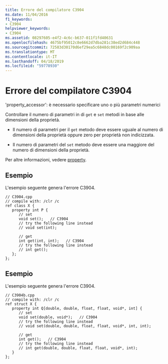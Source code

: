 ```yaml
---
title: Errore del compilatore C3904
ms.date: 11/04/2016
f1_keywords:
- C3904
helpviewer_keywords:
- C3904
ms.assetid: 08297605-e4f2-4c6c-b637-011f1fd40631
ms.openlocfilehash: 4675bf95012c8e6662d7dba281c38ed2d684c448
ms.sourcegitcommit: 72583d30170d6ef29ea5c6848dc00169f2c909aa
ms.translationtype: MT
ms.contentlocale: it-IT
ms.lasthandoff: 04/18/2019
ms.locfileid: "59778930"
---
```

# <a name="compiler-error-c3904"></a>Errore del compilatore C3904

'property_accessor': è necessario specificare uno o più parametri numerici

Controllare il numero di parametri in di `get` e `set` metodi in base alle dimensioni della proprietà.

- Il numero di parametri per il `get` metodo deve essere uguale al numero di dimensioni della proprietà oppure zero per proprietà non indicizzata.

- Il numero di parametri del `set` metodo deve essere una maggiore del numero di dimensioni della proprietà.

Per altre informazioni, vedere [property](../../extensions/property-cpp-component-extensions.md).

## <a name="example"></a>Esempio

L'esempio seguente genera l'errore C3904.

```
// C3904.cpp
// compile with: /clr /c
ref class X {
   property int P {
      // set
      void set();   // C3904
      // try the following line instead
      // void set(int);

      // get
      int get(int, int);   // C3904
      // try the following line instead
      // int get();
   };
};
```

## <a name="example"></a>Esempio

L'esempio seguente genera l'errore C3904.

```
// C3904b.cpp
// compile with: /clr /c
ref struct X {
   property int Q[double, double, float, float, void*, int] {
      // set
      void set(double, void*);   // C3904
      // try the following line instead
      // void set(double, double, float, float, void*, int, int);

      // get
      int get();   // C3904
      // try the following line instead
      // int get(double, double, float, float, void*, int);
   }
};
```